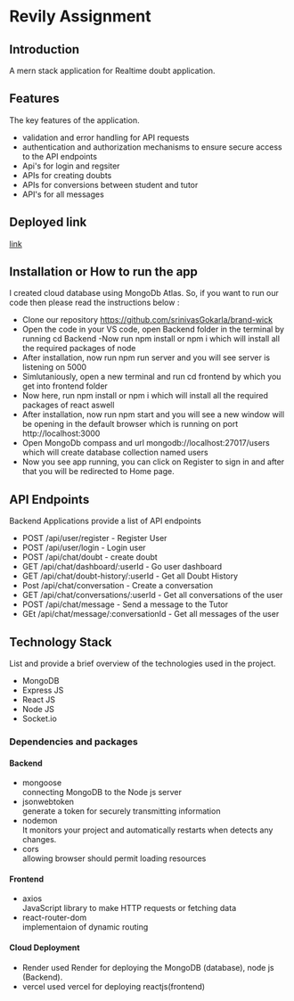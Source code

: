 # Revily Assignment


## Introduction
A mern stack application for Realtime doubt application.

## Features
The key features of the application.

- validation and error handling for API requests
- authentication and authorization mechanisms to ensure secure access to the API endpoints
- Api's for login and regsiter
- APIs for creating doubts
- APIs for conversions between student and tutor
- API's for all messages


## Deployed link
[link](https://frontend-iidoxh6bp-srinivasgokarla.vercel.app/)

## Installation or How to run the app
I created cloud database using MongoDb Atlas. So, if you want to run our code then please read the instructions below :
- Clone our repository https://github.com/srinivasGokarla/brand-wick
- Open the code in your VS code, open Backend folder in the terminal by running cd Backend
-Now run npm install or npm i which will install all the required packages of node
- After installation, now run npm run server and  you will see server is listening on 5000 
- Simlutaniously, open a new terminal and run cd frontend by which you get into frontend folder
- Now here, run npm install or npm i which will install all the required packages of react aswell
- After installation, now run npm start and  you will see a new window will be opening in the default browser which is running on port http://localhost:3000
- Open MongoDb compass and url mongodb://localhost:27017/users which will create database collection named users
- Now you see app running, you can click on Register to sign in and after that you will be redirected to Home page.

## API Endpoints
Backend Applications provide a list of API endpoints
- POST /api/user/register - Register User
- POST /api/user/login - Login user
- POST /api/chat/doubt - create doubt
- GET /api/chat/dashboard/:userId - Go user dashboard
- GET /api/chat/doubt-history/:userId - Get all Doubt History
- Post /api/chat/conversation - Create a conversation
- GET /api/chat/conversations/:userId - Get all conversations of the user
- POST /api/chat/message - Send a message to the Tutor
- GEt /api/chat/message/:conversationId - Get all messages of the user


## Technology Stack
List and provide a brief overview of the technologies used in the project.

- MongoDB
- Express JS
- React JS
- Node JS
- Socket.io
 
 ### Dependencies and packages

#### Backend

- mongoose<br/>
  connecting MongoDB to the Node js server
- jsonwebtoken<br/>
  generate a token for securely transmitting information
- nodemon<br/>
  It monitors your project and automatically restarts when detects any changes.
- cors<br/>
  allowing browser should permit loading resources


#### Frontend
- axios<br/>
  JavaScript library to make HTTP requests or fetching data
- react-router-dom<br/>
  implementaion of dynamic routing
  
#### Cloud Deployment

- Render
used Render for deploying the MongoDB (database), node js (Backend).
- vercel 
used vercel for deploying reactjs(frontend)

 
 
